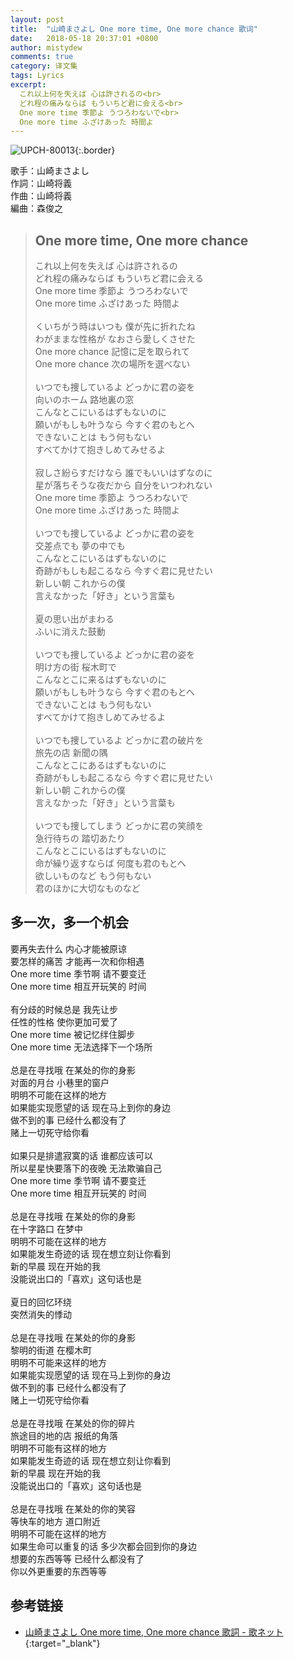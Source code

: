 ```yaml
---
layout: post
title:  "山崎まさよし One more time, One more chance 歌词"
date:   2018-05-18 20:37:01 +0800
author: mistydew
comments: true
category: 译文集
tags: Lyrics
excerpt:
  これ以上何を失えば 心は許されるの<br>
  どれ程の痛みならば もういちど君に会える<br>
  One more time 季節よ うつろわないで<br>
  One more time ふざけあった 時間よ
---
```

![UPCH-80013](https://is1-ssl.mzstatic.com/image/thumb/Music128/v4/99/fd/91/99fd91c1-2ccc-636f-029c-2078b3f41037/source/600x600bb.jpg){:.border}

歌手：山崎まさよし<br>
作詞：山崎将義<br>
作曲：山崎将義<br>
編曲：森俊之

<blockquote class="original">
  <h2>One more time, One more chance</h2>
  <p>
    これ以上何を失えば 心は許されるの<br>
    どれ程の痛みならば もういちど君に会える<br>
    One more time 季節よ うつろわないで<br>
    One more time ふざけあった 時間よ<br>
    <br>
    くいちがう時はいつも 僕が先に折れたね<br>
    わがままな性格が なおさら愛しくさせた<br>
    One more chance 記憶に足を取られて<br>
    One more chance 次の場所を選べない<br>
    <br>
    いつでも捜しているよ どっかに君の姿を<br>
    向いのホーム 路地裏の窓<br>
    こんなとこにいるはずもないのに<br>
    願いがもしも叶うなら 今すぐ君のもとへ<br>
    できないことは もう何もない<br>
    すべてかけて抱きしめてみせるよ<br>
    <br>
    寂しさ紛らすだけなら 誰でもいいはずなのに<br>
    星が落ちそうな夜だから 自分をいつわれない<br>
    One more time 季節よ うつろわないで<br>
    One more time ふざけあった 時間よ<br>
    <br>
    いつでも捜しているよ どっかに君の姿を<br>
    交差点でも 夢の中でも<br>
    こんなとこにいるはずもないのに<br>
    奇跡がもしも起こるなら 今すぐ君に見せたい<br>
    新しい朝 これからの僕<br>
    言えなかった「好き」という言葉も<br>
    <br>
    夏の思い出がまわる<br>
    ふいに消えた鼓動<br>
    <br>
    いつでも捜しているよ どっかに君の姿を<br>
    明け方の街 桜木町で<br>
    こんなとこに来るはずもないのに<br>
    願いがもしも叶うなら 今すぐ君のもとへ<br>
    できないことは もう何もない<br>
    すべてかけて抱きしめてみせるよ<br>
    <br>
    いつでも捜しているよ どっかに君の破片を<br>
    旅先の店 新聞の隅<br>
    こんなとこにあるはずもないのに<br>
    奇跡がもしも起こるなら 今すぐ君に見せたい<br>
    新しい朝 これからの僕<br>
    言えなかった「好き」という言葉も<br>
    <br>
    いつでも捜してしまう どっかに君の笑顔を<br>
    急行待ちの 踏切あたり<br>
    こんなとこにいるはずもないのに<br>
    命が繰り返すならば 何度も君のもとへ<br>
    欲しいものなど もう何もない<br>
    君のほかに大切なものなど
  </p>
</blockquote>

<div class="translation">
  <h2>多一次，多一个机会</h2>
  <p>
    要再失去什么 内心才能被原谅<br>
    要怎样的痛苦 才能再一次和你相遇<br>
    One more time 季节啊 请不要变迁<br>
    One more time 相互开玩笑的 时间<br>
    <br>
    有分歧的时候总是 我先让步<br>
    任性的性格 使你更加可爱了<br>
    One more time 被记忆绊住脚步<br>
    One more time 无法选择下一个场所<br>
    <br>
    总是在寻找哦 在某处的你的身影<br>
    对面的月台 小巷里的窗户<br>
    明明不可能在这样的地方<br>
    如果能实现愿望的话 现在马上到你的身边<br>
    做不到的事 已经什么都没有了<br>
    赌上一切死守给你看<br>
    <br>
    如果只是排遣寂寞的话 谁都应该可以<br>
    所以星星快要落下的夜晚 无法欺骗自己<br>
    One more time 季节啊 请不要变迁<br>
    One more time 相互开玩笑的 时间<br>
    <br>
    总是在寻找哦 在某处的你的身影<br>
    在十字路口 在梦中<br>
    明明不可能在这样的地方<br>
    如果能发生奇迹的话 现在想立刻让你看到<br>
    新的早晨 现在开始的我<br>
    没能说出口的「喜欢」这句话也是<br>
    <br>
    夏日的回忆环绕<br>
    突然消失的悸动<br>
    <br>
    总是在寻找哦 在某处的你的身影<br>
    黎明的街道 在樱木町<br>
    明明不可能来这样的地方<br>
    如果能实现愿望的话 现在马上到你的身边<br>
    做不到的事 已经什么都没有了<br>
    赌上一切死守给你看<br>
    <br>
    总是在寻找哦 在某处的你的碎片<br>
    旅途目的地的店 报纸的角落<br>
    明明不可能有这样的地方<br>
    如果能发生奇迹的话 现在想立刻让你看到<br>
    新的早晨 现在开始的我<br>
    没能说出口的「喜欢」这句话也是<br>
    <br>
    总是在寻找哦 在某处的你的笑容<br>
    等快车的地方 道口附近<br>
    明明不可能在这样的地方<br>
    如果生命可以重复的话 多少次都会回到你的身边<br>
    想要的东西等等 已经什么都没有了<br>
    你以外更重要的东西等等
  </p>
</div>

## 参考链接

* [山崎まさよし One more time, One more chance 歌詞 - 歌ネット](https://www.uta-net.com/song/9778/){:target="_blank"}
